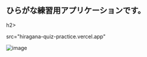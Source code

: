 <h2>ひらがな練習用アプリケーションです。</h2>h2>

src="hiragana-quiz-practice.vercel.app"

![image](https://github.com/nasu-dev/Hiragana-quiz/assets/114811498/2d37aafb-aa60-46be-a62b-c6f8458f29b2)
